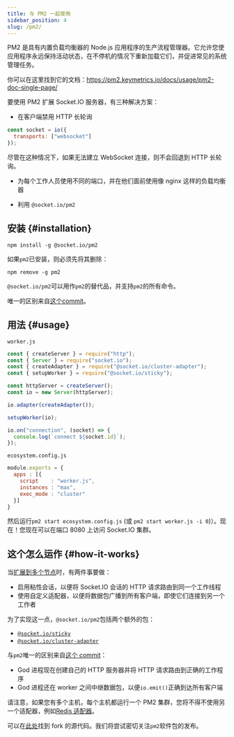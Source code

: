 ```yaml
---
title: 与 PM2 一起使用
sidebar_position: 4
slug: /pm2/
---
```


PM2 是具有内置负载均衡器的 Node.js 应用程序的生产流程管理器。它允许您使应用程序永远保持活动状态，在不停机的情况下重新加载它们，并促进常见的系统管理任务。

你可以在这里找到它的文档：https://pm2.keymetrics.io/docs/usage/pm2-doc-single-page/

要使用 PM2 扩展 Socket.IO 服务器，有三种解决方案：

- 在客户端禁用 HTTP 长轮询

```js
const socket = io({
  transports: ["websocket"]
});
```

尽管在这种情况下，如果无法建立 WebSocket 连接，则不会回退到 HTTP 长轮询。

- 为每个工作人员使用不同的端口，并在他们面前使用像 nginx 这样的负载均衡器

- 利用 `@socket.io/pm2`

## 安装 {#installation}

```
npm install -g @socket.io/pm2
```

如果`pm2`已安装，则必须先将其删除：

```
npm remove -g pm2
```

`@socket.io/pm2`可以用作`pm2`的替代品，并支持`pm2`的所有命令。

唯一的区别来自[这个commit](https://github.com/socketio/pm2/commit/8c29a7feb6cbde3c8ef9eb072fee284686f1553f)。

## 用法 {#usage}

`worker.js`

```js
const { createServer } = require("http");
const { Server } = require("socket.io");
const { createAdapter } = require("@socket.io/cluster-adapter");
const { setupWorker } = require("@socket.io/sticky");

const httpServer = createServer();
const io = new Server(httpServer);

io.adapter(createAdapter());

setupWorker(io);

io.on("connection", (socket) => {
  console.log(`connect ${socket.id}`);
});
```

`ecosystem.config.js`

```js
module.exports = {
  apps : [{
    script    : "worker.js",
    instances : "max",
    exec_mode : "cluster"
  }]
}
```

然后运行`pm2 start ecosystem.config.js` (或 `pm2 start worker.js -i 0`)）。现在！您现在可以在端口 8080 上访问 Socket.IO 集群。

## 这个怎么运作 {#how-it-works}

当[扩展到多个节点](../02-Server/using-multiple-nodes.md)时，有两件事要做：

- 启用粘性会话，以便将 Socket.IO 会话的 HTTP 请求路由到同一个工作线程
- 使用自定义适配器，以便将数据包广播到所有客户端，即使它们连接到另一个工作者

为了实现这一点，`@socket.io/pm2`包括两个额外的包：

- [`@socket.io/sticky`](https://github.com/socketio/socket.io-sticky)
- [`@socket.io/cluster-adapter`](https://github.com/socketio/socket.io-cluster-adapter)

与`pm2`唯一的区别来自[这个 commit](https://github.com/socketio/pm2/commit/8c29a7feb6cbde3c8ef9eb072fee284686f1553f)：

- God 进程现在创建自己的 HTTP 服务器并将 HTTP 请求路由到正确的工作程序
- God 进程还在 worker 之间中继数据包，以便`io.emit()`正确到达所有客户端

请注意，如果您有多个主机，每个主机都运行一个 PM2 集群，您将不得不使用另一个适配器，例如[Redis 适配器](../05-Adapters/adapter-redis.md)。

可以在[此处](https://github.com/socketio/pm2)找到 fork 的源代码。我们将尝试密切关注`pm2`软件包的发布。

